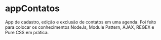 # appContatos
App de cadastro, edição e exclusão de contatos em uma agenda.
Foi feito para colocar os conhecimentos NodeJs, Module Pattern, AJAX,  REGEX e Pure CSS em prática.
